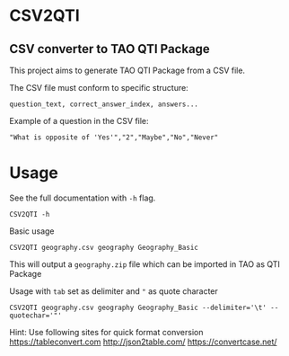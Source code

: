 # CSV2QTI
CSV converter to TAO QTI Package
--------------------------------

This project aims to generate TAO QTI Package from a CSV file.

The CSV file must conform to specific structure:

`question_text, correct_answer_index, answers...`

Example of a question in the CSV file:

`"What is opposite of 'Yes'","2","Maybe","No","Never"`

# Usage

See the full documentation with `-h` flag.

`CSV2QTI -h`

Basic usage

`CSV2QTI geography.csv geography Geography_Basic`

This will output a `geography.zip` file which can be imported in TAO as QTI Package

Usage with `tab` set as delimiter and `"` as quote character

`CSV2QTI geography.csv geography Geography_Basic --delimiter='\t' --quotechar='"'`

Hint:
Use following sites for quick format conversion
https://tableconvert.com
http://json2table.com/
https://convertcase.net/

